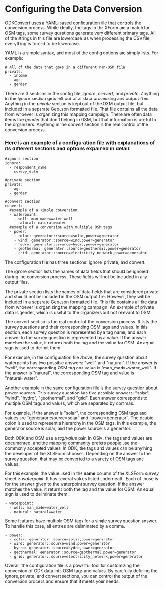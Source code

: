 # Configuring the Data Conversion

ODKConvert uses a YAML-based configuration file that controls the
conversion process. While ideally, the tags in the XForm are a match
for OSM tags, some survey questions generate very different primary
tags. All of the strings in this file are lowercase, as when
processing the CSV file, everything is forced to be lowercase.

YAML is a simple syntax, and most of the config options are simply
lists. For example:

    # All of the data that goes in a different non-OSM file
    private:
      - income
      - age
      - gender

There are 3 sections in the config file, _ignore_, _convert_, and
_private_. Anything in the _ignore_ section gets left out of all data
processing and output files. Anything in the _private_ section is kept
out of the OXM output file, but included in a separate GeoJson
formatted file. That file contains all the data from whoever is
organizing this mapping campaign. There are often data items like
_gender_ that don't belong in OSM, but that information is useful
to the organizers. Anything in the _convert_ section is the real
control of the conversion process.

### Here is an example of a configuration file with explanations of its different sections and options expained in detail:

    #ignore section
    ignore:
      - respondent_name
      - survey_date

    #private section
    private:
      - age
      - gender

    #convert section
    convert:
      #example of a simple conversion
      - waterpoint:
        - well: man_made=water_well
        - natural: natural=water
      #example of a conversion with multiple OSM tags
      - power:
        - solar: generator::source=solar,power=generator
        - wind: generator::source=wind,power=generator
        - hydro: generator::source=hydro,power=generator
        - geothermal: generator::source=geothermal,power=generator
        - grid: generator::source=electricity_network,power=generator

The configuration file has three sections: ignore, private, and convert.

The ignore section lists the names of data fields that should be ignored during the conversion process. These fields will not be included in any output files.

The private section lists the names of data fields that are considered private and should not be included in the OSM output file. However, they will be included in a separate GeoJson formatted file. This file contains all the data from whoever is organizing the mapping campaign. An example of private data is gender, which is useful to the organizers but not relevant to OSM.

The convert section is the real control of the conversion process. It lists the survey questions and their corresponding OSM tags and values. In this section, each survey question is represented by a tag name, and each answer to the survey question is represented by a value. If the answer matches the value, it returns both the tag and the value for OSM. An equal sign is used to delimit them.

For example, in the configuration file above, the survey question about waterpoints has two possible answers: "well" and "natural". If the answer is "well", the corresponding OSM tag and value is "man_made=water_well". If the answer is "natural", the corresponding OSM tag and value is "natural=water".

Another example in the same configuration file is the survey question about power sources. This survey question has five possible answers: "solar", "wind", "hydro", "geothermal", and "grid". Each answer corresponds to multiple OSM tags and values, which are separated by commas.

For example, if the answer is "solar", the corresponding OSM tags and values are "generator::source=solar" and "power=generator". The double colon is used to represent a hierarchy in the OSM tags. In this example, the generator source is solar, and the power source is a generator.

Both ODK and OSM use a _tag/value_ pair. In OSM, the tags and values
are documented, and the mapping community prefers people use the
commonly accepted values. In ODK, the tags and values can be anything
the developer of the XLSForm chooses. Depending on the answer to the
survey question, that may be converted to a variety of OSM tags and
values.

For this example, the value used in the **name** column of the XLSForm
_survey_ sheet is _waterpoint_. It has several values listed
underneath. Each of those is for the answer given to the waterpoint
survey question. If the answer matches the value, it returns both the
tag and the value for OSM. An equal sign is used to deliminate them.

    - waterpoint:
      - well: man_made=water_well
      - natural: natural=water

Some features have multiple OSM tags for a single survey question
answer. To handle this case, all entries are deliminated by a comma.

    - power:
      - solar: generator::source=solar,power=generator
      - wind: generator::source=wind,power=generator
      - hydro: generator::source=hydro,power=generator
      - geothermal: generator::source=geothermal,power=generator
      - grid: generator::source=electricity_network,power=generator

Overall, the configuration file is a powerful tool for customizing the conversion of ODK data into OSM tags and values. By carefully defining the ignore, private, and convert sections, you can control the output of the conversion process and ensure that it meets your needs.
